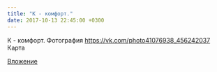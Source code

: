 ```yaml
---
title: "К - комфорт."
date: 2017-10-13 22:45:00 +0300
---
```


К - комфорт.
Фотография
<a class="vk-attach" href="https://vk.com/photo41076938_456242037">https://vk.com/photo41076938_456242037</a>
Карта

<a class="vk-attach" href="https://vk.com/photo41076938_456242037">Вложение</a>
